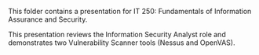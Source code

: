 This folder contains a presentation for IT 250: Fundamentals of Information Assurance and Security.

This presentation reviews the Information Security Analyst role and demonstrates two Vulnerability Scanner tools (Nessus and OpenVAS).
